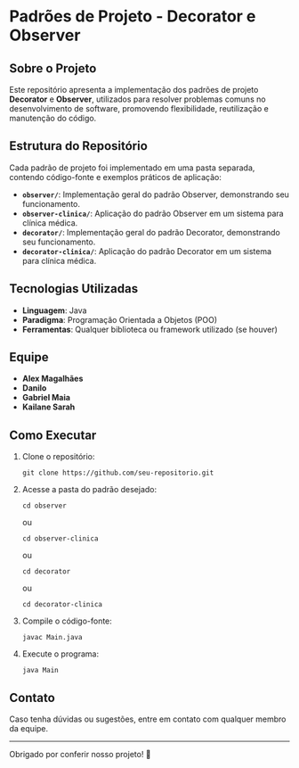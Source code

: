 # Padrões de Projeto - Decorator e Observer

## Sobre o Projeto
Este repositório apresenta a implementação dos padrões de projeto **Decorator** e **Observer**, utilizados para resolver problemas comuns no desenvolvimento de software, promovendo flexibilidade, reutilização e manutenção do código.

## Estrutura do Repositório
Cada padrão de projeto foi implementado em uma pasta separada, contendo código-fonte e exemplos práticos de aplicação:

- **`observer/`**: Implementação geral do padrão Observer, demonstrando seu funcionamento.
- **`observer-clinica/`**: Aplicação do padrão Observer em um sistema para clínica médica.
- **`decorator/`**: Implementação geral do padrão Decorator, demonstrando seu funcionamento.
- **`decorator-clinica/`**: Aplicação do padrão Decorator em um sistema para clínica médica.

## Tecnologias Utilizadas
- **Linguagem**: Java
- **Paradigma**: Programação Orientada a Objetos (POO)
- **Ferramentas**: Qualquer biblioteca ou framework utilizado (se houver)

## Equipe
- **Alex Magalhães**
- **Danilo**
- **Gabriel Maia**
- **Kailane Sarah**

## Como Executar
1. Clone o repositório:
   ```
   git clone https://github.com/seu-repositorio.git
   ```
2. Acesse a pasta do padrão desejado:
   ```
   cd observer
   ```
   ou
   ```
   cd observer-clinica
   ```
   ou
   ```
   cd decorator
   ```
   ou
   ```
   cd decorator-clinica
   ```
3. Compile o código-fonte:
   ```
   javac Main.java
   ```
4. Execute o programa:
   ```
   java Main
   ```

## Contato
Caso tenha dúvidas ou sugestões, entre em contato com qualquer membro da equipe.

---

Obrigado por conferir nosso projeto! 🚀

